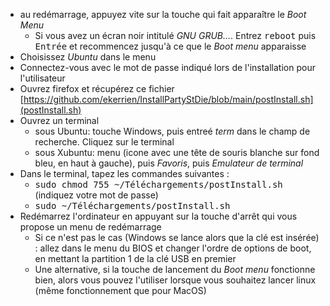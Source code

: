 
- au redémarrage, appuyez vite sur la touche qui fait apparaître le *Boot Menu* 
  - Si vous avez un écran noir intitulé *GNU GRUB...*. Entrez <tt>reboot</tt> puis <tt>Entrée</tt> et recommencez jusqu'à ce que le *Boot menu* apparaisse
- Choisissez *Ubuntu* dans le menu
- Connectez-vous avec le mot de passe indiqué lors de l'installation pour l'utilisateur
- Ouvrez firefox et récupérez ce fichier [https://github.com/ekerrien/InstallPartyStDie/blob/main/postInstall.sh](postInstall.sh)
- Ouvrez un terminal
  -  sous Ubuntu: touche Windows, puis entreé *term* dans le champ de recherche. Cliquez sur le terminal
  -  sous Xubuntu: menu (icone avec une tête de souris blanche sur fond bleu, en haut à gauche), puis *Favoris*, puis *Emulateur de terminal*
- Dans le terminal, tapez les commandes suivantes :
  - <tt>sudo chmod 755 ~/Téléchargements/postInstall.sh</tt> (indiquez votre mot de passe)
  - <tt>sudo ~/Téléchargements/postInstall.sh</tt>
- Redémarrez l'ordinateur en appuyant sur la touche d'arrêt qui vous propose un menu de redémarrage
    - Si ce n'est pas le cas (Windows se lance alors que la clé est insérée) : allez dans le menu du BIOS et changer l'ordre de options de boot, en mettant la partition 1 de la clé USB en premier
    - Une alternative, si la touche de lancement du *Boot menu* fonctionne bien, alors vous pouvez l'utiliser lorsque vous souhaitez lancer linux (même fonctionnement que pour MacOS)
